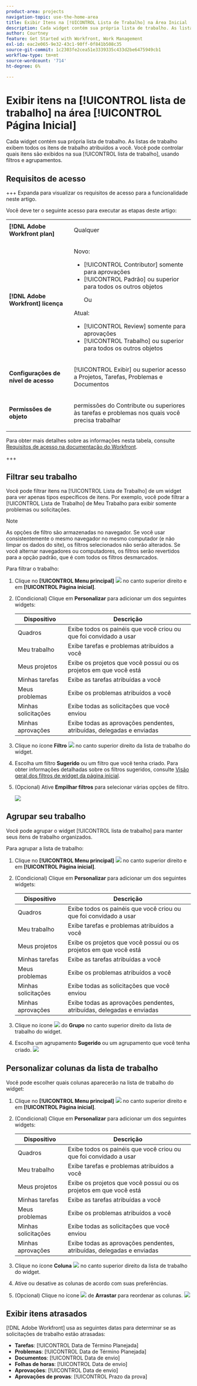 ```yaml
---
product-area: projects
navigation-topic: use-the-home-area
title: Exibir Itens na [!UICONTROL Lista de Trabalho] na Área Inicial
description: Cada widget contém sua própria lista de trabalho. As listas de trabalho exibem todos os itens de trabalho atribuídos a você. Você pode controlar quais itens são exibidos na sua [!UICONTROL lista de trabalho], usando filtros e agrupamentos.
author: Courtney
feature: Get Started with Workfront, Work Management
exl-id: eac2e065-9e32-43c1-90ff-0f841b508c35
source-git-commit: 1c2303fe2cea51e3339335c433d2be6475949cb1
workflow-type: tm+mt
source-wordcount: '714'
ht-degree: 6%

---
```


# Exibir itens na [!UICONTROL lista de trabalho] na área [!UICONTROL Página Inicial]

<!-- Audited: 1/2024 -->

Cada widget contém sua própria lista de trabalho. As listas de trabalho exibem todos os itens de trabalho atribuídos a você. Você pode controlar quais itens são exibidos na sua [!UICONTROL lista de trabalho], usando filtros e agrupamentos.

## Requisitos de acesso

+++ Expanda para visualizar os requisitos de acesso para a funcionalidade neste artigo.

Você deve ter o seguinte acesso para executar as etapas deste artigo:

<table style="table-layout:auto"> 
 <col> 
 </col> 
 <col> 
 </col> 
 <tbody> 
  <tr> 
   <td role="rowheader"><strong>[!DNL Adobe Workfront plan]</strong></td> 
   <td> <p>Qualquer</p> </td> 
  </tr> 
  <tr> 
   <td role="rowheader"><strong>[!DNL Adobe Workfront] licença</strong></td> 
   <td> <p>Novo:</p><ul><li>[!UICONTROL Contributor] somente para aprovações</li> <li>[!UICONTROL Padrão] ou superior para todos os outros objetos</li> <p>Ou</p> 
  </ul><p>Atual:</p><ul><li>[!UICONTROL Review] somente para aprovações</li> <li>[!UICONTROL Trabalho] ou superior para todos os outros objetos</li> </td> 
  </tr> </ul>
  <tr> 
   <td role="rowheader"><strong>Configurações de nível de acesso</strong></td> 
   <td> <p>[!UICONTROL Exibir] ou superior acesso a Projetos, Tarefas, Problemas e Documentos</p> </td> 
  </tr> 
  <tr> 
   <td role="rowheader"><strong>Permissões de objeto</strong></td> 
   <td> <p>permissões do Contribute ou superiores às tarefas e problemas nos quais você precisa trabalhar</p>  </td> 
  </tr> 
 </tbody> 
</table>

Para obter mais detalhes sobre as informações nesta tabela, consulte [Requisitos de acesso na documentação do Workfront](/help/quicksilver/administration-and-setup/add-users/access-levels-and-object-permissions/access-level-requirements-in-documentation.md).

+++

## Filtrar seu trabalho

Você pode filtrar itens na [!UICONTROL Lista de Trabalho] de um widget para ver apenas tipos específicos de itens. Por exemplo, você pode filtrar a [!UICONTROL Lista de Trabalho] de Meu Trabalho para exibir somente problemas ou solicitações.

>[!NOTE]
>
>As opções de filtro são armazenadas no navegador. Se você usar consistentemente o mesmo navegador no mesmo computador (e não limpar os dados do site), os filtros selecionados não serão alterados. Se você alternar navegadores ou computadores, os filtros serão revertidos para a opção padrão, que é com todos os filtros desmarcados.

Para filtrar o trabalho:

1. Clique no **[!UICONTROL Menu principal]** ![](assets/main-menu-icon.png) no canto superior direito e em **[!UICONTROL Página inicial]**.
1. (Condicional) Clique em **Personalizar** para adicionar um dos seguintes widgets:

   | Dispositivo | Descrição |
   |--------------|---------------------------------------------------------------------------------------------------|
   | Quadros | Exibe todos os painéis que você criou ou que foi convidado a usar |
   | Meu trabalho | Exibe tarefas e problemas atribuídos a você |
   | Meus projetos | Exibe os projetos que você possui ou os projetos em que você está |
   | Minhas tarefas | Exibe as tarefas atribuídas a você |
   | Meus problemas | Exibe os problemas atribuídos a você |
   | Minhas solicitações | Exibe todas as solicitações que você enviou |
   | Minhas aprovações | Exibe todas as aprovações pendentes, atribuídas, delegadas e enviadas |

1. Clique no ícone **Filtro** ![](assets/filter-nwepng.png) no canto superior direito da lista de trabalho do widget.
1. Escolha um filtro **Sugerido** ou um filtro que você tenha criado.
Para obter informações detalhadas sobre os filtros sugeridos, consulte [Visão geral dos filtros de widget da página inicial](/help/quicksilver/workfront-basics/using-home/using-the-home-area/widget-filter-overview-home.md).
1. (Opcional) Ative **Empilhar filtros** para selecionar várias opções de filtro.

   ![](assets/my-task-filter-open.png)


## Agrupar seu trabalho

Você pode agrupar o widget [!UICONTROL lista de trabalho] para manter seus itens de trabalho organizados.

Para agrupar a lista de trabalho:

1. Clique no **[!UICONTROL Menu principal]** ![](assets/main-menu-icon.png) no canto superior direito e em **[!UICONTROL Página inicial]**.
1. (Condicional) Clique em **Personalizar** para adicionar um dos seguintes widgets:

   | Dispositivo | Descrição |
   |--------------|---------------------------------------------------------------------------------------------------|
   | Quadros | Exibe todos os painéis que você criou ou que foi convidado a usar |
   | Meu trabalho | Exibe tarefas e problemas atribuídos a você |
   | Meus projetos | Exibe os projetos que você possui ou os projetos em que você está |
   | Minhas tarefas | Exibe as tarefas atribuídas a você |
   | Meus problemas | Exibe os problemas atribuídos a você |
   | Minhas solicitações | Exibe todas as solicitações que você enviou |
   | Minhas aprovações | Exibe todas as aprovações pendentes, atribuídas, delegadas e enviadas |

1. Clique no ícone ![](assets/group-icon.png) do **Grupo** no canto superior direito da lista de trabalho do widget.
1. Escolha um agrupamento **Sugerido** ou um agrupamento que você tenha criado.
   ![](assets/grouping-expanded.png)


## Personalizar colunas da lista de trabalho

Você pode escolher quais colunas aparecerão na lista de trabalho do widget:

1. Clique no **[!UICONTROL Menu principal]** ![](assets/main-menu-icon.png) no canto superior direito e em **[!UICONTROL Página inicial]**.
1. (Condicional) Clique em **Personalizar** para adicionar um dos seguintes widgets:

   | Dispositivo | Descrição |
   |--------------|---------------------------------------------------------------------------------------------------|
   | Quadros | Exibe todos os painéis que você criou ou que foi convidado a usar |
   | Meu trabalho | Exibe tarefas e problemas atribuídos a você |
   | Meus projetos | Exibe os projetos que você possui ou os projetos em que você está |
   | Minhas tarefas | Exibe as tarefas atribuídas a você |
   | Meus problemas | Exibe os problemas atribuídos a você |
   | Minhas solicitações | Exibe todas as solicitações que você enviou |
   | Minhas aprovações | Exibe todas as aprovações pendentes, atribuídas, delegadas e enviadas |

1. Clique no ícone **Coluna** ![](assets/column-icon.png) no canto superior direito da lista de trabalho do widget.
1. Ative ou desative as colunas de acordo com suas preferências.
1. (Opcional) Clique no ícone ![](assets/drag-icon.png) de **Arrastar** para reordenar as colunas.
   ![](assets/columns-expanded.png)


## Exibir itens atrasados

[!DNL Adobe Workfront] usa as seguintes datas para determinar se as solicitações de trabalho estão atrasadas:

* **Tarefas**: [!UICONTROL Data de Término Planejada]
* **Problemas**: [!UICONTROL Data de Término Planejada]
* **Documentos**: [!UICONTROL Data de envio]
* **Folhas de horas**: [!UICONTROL Data de envio]
* **Aprovações**: [!UICONTROL Data de envio]
* **Aprovações de provas**: [!UICONTROL Prazo da prova]




